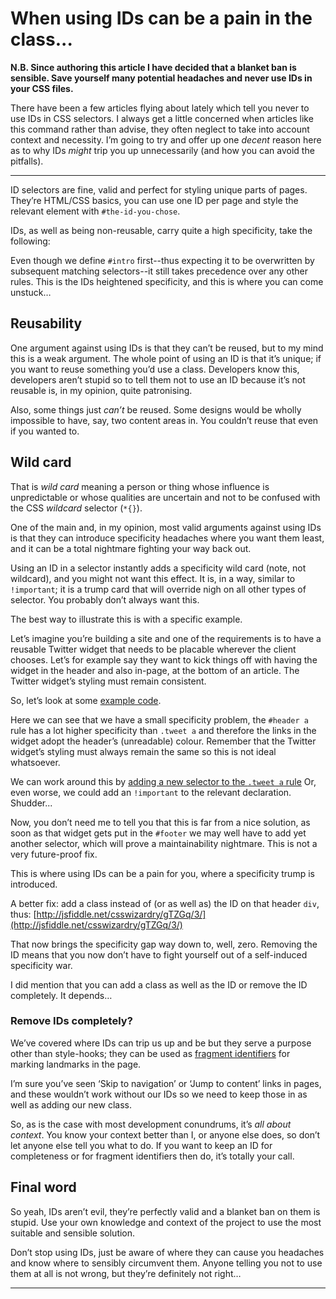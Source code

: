 When using IDs can be a pain in the class...
================================================================================


**N.B. Since authoring this article I have decided that a blanket ban is
sensible. Save yourself many potential headaches and never use IDs in your CSS
files.**

There have been a few articles flying about lately which tell you never to use
IDs in CSS selectors. I always get a little concerned when articles like this
command rather than advise, they often neglect to take into account context and
necessity. I’m going to try and offer up one _decent_ reason here as to why IDs
_might_ trip you up unnecessarily (and how you can avoid the pitfalls).

* * *

ID selectors are fine, valid and perfect for styling unique parts of pages.
They’re HTML/CSS basics, you can use one ID per page and style the relevant
element with `#the-id-you-chose`.

IDs, as well as being non-reusable, carry quite a high specificity, take the
following:

Even though we define `#intro` first--thus expecting it to be overwritten by
subsequent matching selectors--it still takes precedence over any other rules.
This is the IDs heightened specificity, and this is where you can come unstuck…

## Reusability ##

One argument against using IDs is that they can’t be reused, but to my mind
this is a weak argument. The whole point of using an ID is that it’s unique; if
you want to reuse something you’d use a class. Developers know this, developers
aren’t stupid so to tell them not to use an ID because it’s not reusable is, in
my opinion, quite patronising.

Also, some things just _can’t_ be reused. Some designs would be wholly
impossible to have, say, two content areas in. You couldn’t reuse that even if
you wanted to.

## Wild card ##

That is _wild card_ meaning a person or thing whose influence is unpredictable
or whose qualities are uncertain and not to be confused with the CSS _wildcard_ 
selector (`*{}`).

One of the main and, in my opinion, most valid arguments against using IDs is
that they can introduce specificity headaches where you want them least, and
it can be a total nightmare fighting your way back out.

Using an ID in a selector instantly adds a specificity wild card (note, not
wildcard), and you might not want this effect. It is, in a way, similar
 to `!important`; it is a trump card that will override nigh on all other
 types of selector. You probably don’t always want this.

The best way to illustrate this is with a specific example.

Let’s imagine you’re building a site and one of the requirements is to have
a reusable Twitter widget that needs to be placable wherever the client chooses.
Let’s for example say they want to kick things off with having the widget in
the header and also in-page, at the bottom of an article. The Twitter widget’s
styling must remain consistent.

So, let’s look at some [example code][1].

Here we can see that we have a small specificity problem, the `#header a` rule
has a lot higher specificity than `.tweet a` and therefore the links in the
widget adopt the header’s (unreadable) colour. Remember that the Twitter
widget’s styling must always remain the same so this is not ideal whatsoever.

We can work around this by [adding a new selector to the `.tweet a` rule](http://jsfiddle.net/csswizardry/gTZGq/2/)
Or, even worse, we could add an `!important` to the relevant declaration.
Shudder...

Now, you don’t need me to tell you that this is far from a nice solution, as
soon as that widget gets put in the `#footer` we may well have to add yet
another selector, which will prove a maintainability nightmare. This is not a
very future-proof fix.

This is where using IDs can be a pain for you, where a specificity trump is
introduced.

A better fix: add a class instead of (or as well as) the ID on that
header `div`, thus: [http://jsfiddle.net/csswizardry/gTZGq/3/](http://jsfiddle.net/csswizardry/gTZGq/3/)

That now brings the specificity gap way down to, well, zero. Removing the ID
means that you now don’t have to fight yourself out of a self-induced
specificity war.

I did mention that you can add a class as well as the ID or remove the ID
completely. It depends…

### Remove IDs completely? ###

We’ve covered where IDs can trip us up and be but they serve a purpose other
than style-hooks; they can be used as [fragment identifiers][2]
for marking landmarks in the page.

I’m sure you’ve seen ‘Skip to navigation’ or ‘Jump to content’ links in pages,
and these wouldn’t work without our IDs so we need to keep those in as well as
adding our new class.

So, as is the case with most development conundrums, it’s _all about context_.
You know your context better than I, or anyone else does, so don’t let anyone
else tell you what to do. If you want to keep an ID for completeness or for
fragment identifiers then do, it’s totally your call.

## Final word ##

So yeah, IDs aren’t evil, they’re perfectly valid and a blanket ban on them is
stupid. Use your own knowledge and context of the project to use the most
suitable and sensible solution.

Don’t stop using IDs, just be aware of where they can cause you headaches and
know where to sensibly circumvent them. Anyone telling you not to use them at
all is not wrong, but they’re definitely not right…

----

 [1]: http://jsfiddle.net/csswizardry/gTZGq/1/ "Specificty nightmare"
 [2]: http://csswizardry.com/2011/06/namespacing-fragment-identifiers/ "Namespacing fragment identifiers"